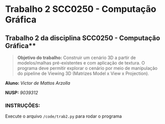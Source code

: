 
# Trabalho 2 SCC0250 - Computação Gráfica

## Trabalho 2 da disciplina SCC0250 - Computação Gráfica**

>**Objetivo do trabalho:**
Construir um cenário 3D a partir de modelos/malhas pré-existentes e com aplicação de
textura. O programa deve permitir explorar o cenário por meio de manipulação do pipeline
de Viewing 3D (Matrizes Model x View x Projection).


**Aluno:** *Victor de Mattos Arzolla*

**NUSP:** *9039312*

### **INSTRUÇÕES:**

Execute o arquivo ```/code/trab2.py``` para rodar o programa
